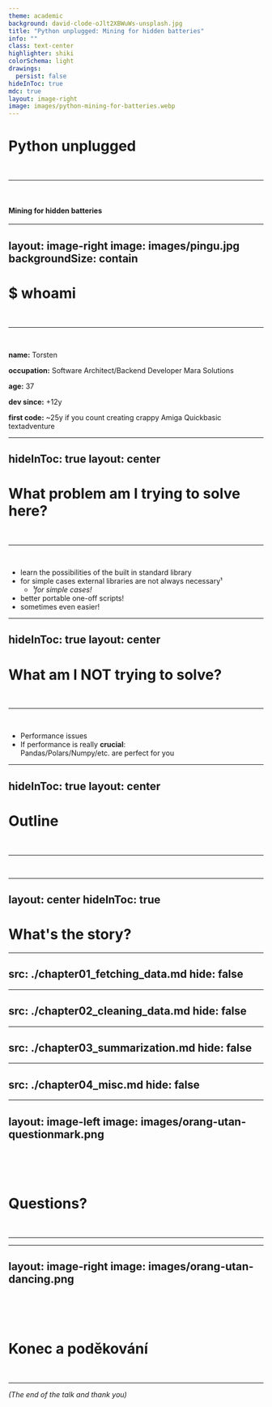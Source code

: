 ```yaml
---
theme: academic
background: david-clode-oJlt2XBWuWs-unsplash.jpg
title: "Python unplugged: Mining for hidden batteries"
info: ""
class: text-center
highlighter: shiki
colorSchema: light
drawings:
  persist: false
hideInToc: true
mdc: true
layout: image-right
image: images/python-mining-for-batteries.webp
---
```


# Python unplugged

<br> <hr> <br>

#### Mining for hidden batteries

---
layout: image-right
image: images/pingu.jpg
backgroundSize: contain
---

# \$ whoami

<br> <hr> <br>

**name:** Torsten

**occupation:** Software Architect/Backend Developer Mara Solutions

**age:** 37

**dev since:** +12y

**first code:** ~25y if you count creating crappy Amiga Quickbasic textadventure

---
hideInToc: true
layout: center
---

# What problem am I trying to solve here?

<br> <hr> <br>

<v-clicks depth="2">

- learn the possibilities of the built in standard library
- for simple cases external libraries are not always necessary¹
  - _¹for simple cases!_
- better portable one-off scripts!
- sometimes even easier!

</v-clicks>

---
hideInToc: true
layout: center
---

# What am I NOT trying to solve?

<br> <hr> <br>

<v-clicks>

- Performance issues
- If performance is really **crucial**: <br>
  Pandas/Polars/Numpy/etc. are perfect for you

</v-clicks>

---
hideInToc: true
layout: center
---

# Outline

<br> <hr> <br>

<Toc maxDepth="2" columns="2" />

---
layout: center
hideInToc: true
---


# What's the story?

---
src: ./chapter01_fetching_data.md
hide: false
---

---
src: ./chapter02_cleaning_data.md
hide: false
---

---
src: ./chapter03_summarization.md
hide: false
---

---
src: ./chapter04_misc.md
hide: false
---

---
layout: image-left
image: images/orang-utan-questionmark.png
---

<br>
<br>
<br>

# Questions?

<br>

<hr>

---
layout: image-right
image: images/orang-utan-dancing.png
---

<br>
<br>
<br>


# Konec a poděkování

<br>

<hr>

_(The end of the talk and thank you)_
